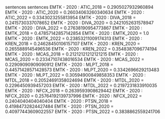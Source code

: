 sentences
sentences
EMTK - 2020 : ATIC_2018 = 0.2905027932960894
EMTK - 2020 : ATIC_2020 = 0.26034063260340634
EMTK - 2020 : ATIC_2022 = 0.3343023255813954
EMTK - 2020 : DIVA_2018 = 0.2415730337078652
EMTK - 2020 : DIVA_2020 = 0.2421052631578947
EMTK - 2020 : DIVA_2022 = 0.27638190954773867
EMTK - 2020 : EMTK_2018 = 0.47857142857142854
EMTK - 2020 : EMTK_2020 = 1.0
EMTK - 2020 : EMTK_2022 = 0.23853211009174313
EMTK - 2020 : KREN_2018 = 0.24628450106157107
EMTK - 2020 : KREN_2020 = 0.2655889145496536
EMTK - 2020 : KREN_2022 = 0.3548387096774194
EMTK - 2020 : MCAS_2018 = 0.21212121212121215
EMTK - 2020 : MCAS_2020 = 0.23347107438016534
EMTK - 2020 : MCAS_2022 = 0.22909090909090912
EMTK - 2020 : MLPT_2018 = 0.44571428571428573
EMTK - 2020 : MLPT_2020 = 0.3342696629213483
EMTK - 2020 : MLPT_2022 = 0.30594900849858353
EMTK - 2020 : MTDL_2018 = 0.20524691358024694
EMTK - 2020 : MTDL_2020 = 0.2296450939457203
EMTK - 2020 : MTDL_2022 = 0.2197231833910035
EMTK - 2020 : NFCX_2018 = 0.2639593908629442
EMTK - 2020 : NFCX_2020 = 0.25764192139737996
EMTK - 2020 : NFCX_2022 = 0.2404040404040404
EMTK - 2020 : PTSN_2018 = 0.41984732824427484
EMTK - 2020 : PTSN_2020 = 0.40977443609022557
EMTK - 2020 : PTSN_2022 = 0.3838862559241706
